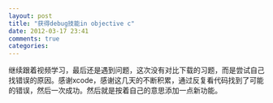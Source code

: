 ```yaml
---
layout: post
title: "获得debug技能in objective c"
date: 2012-03-17 23:41
comments: true
categories: 
---
```

继续跟着视频学习，最后还是遇到问题，这次没有对比下载的习题，而是尝试自己找错误的原因。感谢xcode，感谢这几天的不断积累，通过反复看代码找到了可能的错误，然后一次成功。然后就是按着自己的意思添加一点新功能。
